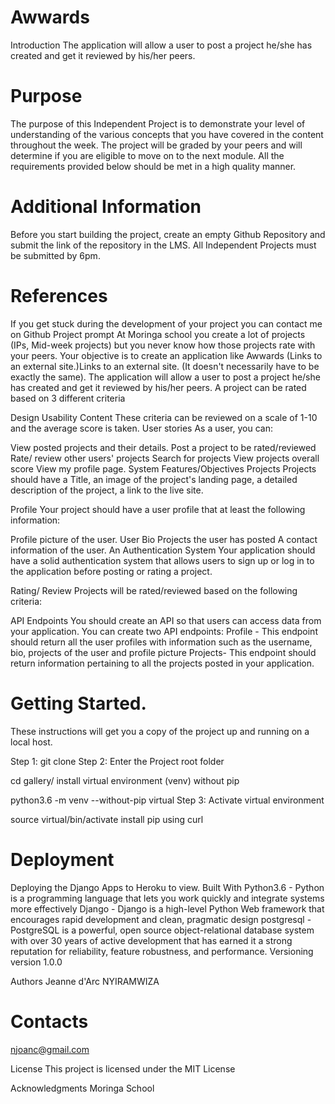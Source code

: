# Awwards
Introduction
The application will allow a user to post a project he/she has created and get it reviewed by his/her peers.
# Purpose
The purpose of this Independent Project is to demonstrate your level of understanding of the various concepts that you have covered in the content throughout the week. The project will be graded by your peers and will determine if you are eligible to move on to the next module. All the requirements provided below should be met in a high quality manner.
# Additional Information
Before you start building the project, create an empty Github Repository and submit the link of the repository in the LMS. All Independent Projects must be submitted by 6pm.
# References
If you get stuck during the development of your project you can contact me on Github
Project prompt
At Moringa school you create a lot of projects (IPs, Mid-week projects) but you never know how those projects rate with your peers. Your objective is to create an application like Awwards (Links to an external site.)Links to an external site. (It doesn't necessarily have to be exactly the same). The application will allow a user to post a project he/she has created and get it reviewed by his/her peers.
A project can be rated based on 3 different criteria

Design
Usability
Content
These criteria can be reviewed on a scale of 1-10 and the average score is taken.
User stories
As a user, you can:

View posted projects and their details.
Post a project to be rated/reviewed
Rate/ review other users' projects
Search for projects 
View projects overall score
View my profile page.
System Features/Objectives
 Projects
Projects should have a Title, an image of the project's landing page, a detailed description of the project, a link to the live site.

 Profile
Your project should have a user profile that at least the following information:

Profile picture of the user.
User Bio
Projects the user has posted
A contact information of the user. 
An Authentication System Your application should have a solid authentication system that allows users to sign up or log in to the application before posting or rating a project.

 Rating/ Review
Projects will be rated/reviewed based on the following criteria:

API Endpoints
You should create an API so that users can access data from your application. You can create two API endpoints:
Profile - This endpoint should return all the user profiles with information such as the username, bio, projects of the user and profile picture Projects- This endpoint should return information pertaining to all the projects posted in your application.

# Getting Started.
These instructions will get you a copy of the project up and running on a local host.

Step 1: git clone
Step 2: Enter the Project root folder

cd gallery/
install virtual environment (venv) without pip

python3.6 -m venv --without-pip virtual
Step 3: Activate virtual environment

source virtual/bin/activate
install pip using curl
# Deployment
Deploying the Django Apps to Heroku to view.
Built With
Python3.6 - Python is a programming language that lets you work quickly and integrate systems more effectively
Django - Django is a high-level Python Web framework that encourages rapid development and clean, pragmatic design
postgresql - PostgreSQL is a powerful, open source object-relational database system with over 30 years of active development that has earned it a strong reputation for reliability, feature robustness, and performance.
Versioning
version 1.0.0


Authors
Jeanne d'Arc NYIRAMWIZA

# Contacts
njoanc@gmail.com

License
This project is licensed under the MIT License

Acknowledgments
Moringa School